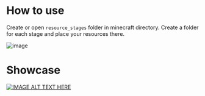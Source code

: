 # How to use

Create or open `resource_stages` folder in minecraft directory. Create a folder for each stage and place your resources there.

![image](https://github.com/HollowHorizon/ResourceStages/assets/78298979/c84e3b4b-3b0d-4d10-8fb1-e3923c000bd6)

# Showcase

[![IMAGE ALT TEXT HERE](https://img.youtube.com/vi/S4jGnHZudq0/0.jpg)](https://www.youtube.com/watch?v=S4jGnHZudq0)
